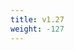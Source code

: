 ```yaml
---
title: v1.27
weight: -127
---
```


<!--add blocks of content here to add more sections to the community page -->